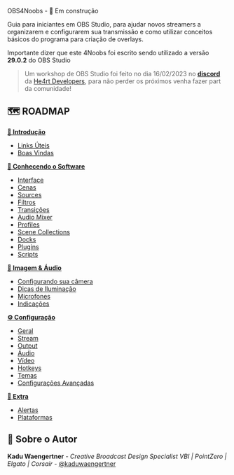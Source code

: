 OBS4Noobs - 🚧 Em construção

Guia para iniciantes em OBS Studio, para ajudar novos streamers a organizarem e configurarem sua transmissão e como utilizar conceitos básicos do programa para criação de overlays.

Importante dizer que este 4Noobs foi escrito sendo utilizado a versão **29.0.2** do OBS Studio

> Um workshop de OBS Studio foi feito no dia 16/02/2023 no [**discord**](https://discord.com/invite/5kwDQuv) da [He4rt Developers](https://heartdevs.com/), para não perder os próximos venha fazer part da comunidade!

## 🗺️ ROADMAP

**[👋 Introdução](/modulos/introducao)**

 - [Links Úteis](/modulos/introducao/1-links-uteis.md)
 - [Boas Vindas](/modulos/introducao/2-boas-vindas.md)

**[🧰 Conhecendo o Software](/modulos/conhecendo-o-software)**
- [Interface](/modulos/conhecendo-o-software/1-interface.md)
- [Cenas](/modulos/conhecendo-o-software/2-cenas.md)
- [Sources](/modulos/conhecendo-o-software/3-sources.md)
- [Filtros](/modulos/conhecendo-o-software/4-filtros.md)
- [Transições](/modulos/conhecendo-o-software/5-transicoes.md)
- [Audio Mixer](/modulos/conhecendo-o-software/6-audio-mixer.md)
- [Profiles](/modulos/conhecendo-o-software/7-profiles.md)
- [Scene Collections](/modulos/conhecendo-o-software/8-scene-collections.md)
- [Docks](/modulos/conhecendo-o-software/9-docks.md)
- [Plugins](/modulos/conhecendo-o-software/10-plugins.md)
- [Scripts](/modulos/conhecendo-o-software/11-scripts.md)

**[🎥 Imagem & Áudio](/modulos/imagem-e-audio)**
- [Configurando sua câmera](/modulos/imagem-e-audio/1-configurando-sua-camera.md)
- [Dicas de Iluminação](/modulos/imagem-e-audio/2-dicas-de-iluminacao.md)
- [Microfones](/modulos/imagem-e-audio/3-microfones.md)
- [Indicações](/modulos/imagem-e-audio/4-indicacoes.md)

**[⚙️ Configuração](/modulos/configuracao)**
- [Geral](/modulos/configuracao/1-geral.md)
- [Stream](/modulos/configuracao/2-stream.md)
- [Output](/modulos/configuracao/3-output.md)
- [Áudio](/modulos/configuracao/4-audio.md)
- [Vídeo](/modulos/configuracao/5-video.md)
- [Hotkeys](/modulos/configuracao/6-hotkeys.md)
- [Temas](/modulos/configuracao/7-temas.md)
- [Configurações Avançadas](/modulos/configuracao/8-configuracoes-avancadas.md)

**[🎁 Extra](/modulos/extra)**
- [Alertas](/modulos/extra/1-alertas.md)
- [Plataformas](/modulos/extra/2-plataformas.md)

## 👤 Sobre o Autor

 **Kadu Waengertner** - _Creative Broadcast Design Specialist VBI | PointZero | Elgato | Corsair_ - [@kaduwaengertner](https://twitter.com/kaduwaengertner)

